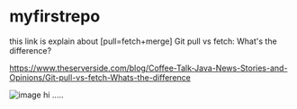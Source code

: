 # myfirstrepo
this link is explain about [pull=fetch+merge] Git pull vs fetch: What's the difference?
    
  https://www.theserverside.com/blog/Coffee-Talk-Java-News-Stories-and-Opinions/Git-pull-vs-fetch-Whats-the-difference

![image](https://github.com/JeevanReddyDeshmukh/myfirstrepo/assets/149348236/640c2002-a84c-47f9-9de5-a537936d81bb)
hi .....
